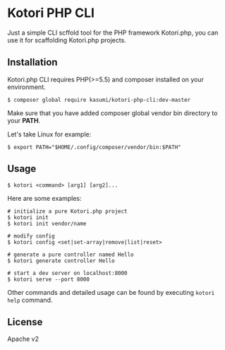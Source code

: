 # Kotori PHP CLI
Just a simple CLI scffold tool for the PHP framework Kotori.php, you can use it for scaffolding Kotori.php projects.

## Installation
Kotori.php CLI requires PHP(>=5.5) and composer installed on your environment.

```shell
$ composer global require kasumi/kotori-php-cli:dev-master
```

Make sure that you have added composer global vendor bin directory to your **PATH**.

Let's take Linux for example:
```shell
$ export PATH="$HOME/.config/composer/vendor/bin:$PATH"
```

## Usage
```shell
$ kotori <command> [arg1] [arg2]...
```

Here are some examples:

```shell
# initialize a pure Kotori.php project
$ kotori init
$ kotori init vendor/name

# modify config
$ kotori config <set|set-array|remove|list|reset>

# generate a pure controller named Hello
$ kotori generate controller Hello

# start a dev server on localhost:8000
$ kotori serve --port 8000
```
Other commands and detailed usage can be found by executing ```kotori help``` command.

## License
Apache v2
